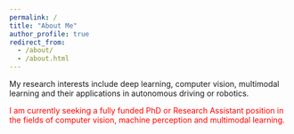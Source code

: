 ```yaml
---
permalink: /
title: "About Me"
author_profile: true
redirect_from: 
  - /about/
  - /about.html
---
```


My research interests include deep learning, computer vision, multimodal learning and their applications in autonomous driving or robotics.

<span style="color:red"> I am currently seeking a fully funded PhD or Research Assistant position in the fields of computer vision, machine perception and multimodal learning. </strong></span>




